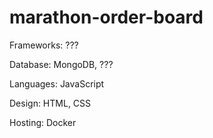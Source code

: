 # marathon-order-board

Frameworks: ???

Database: MongoDB, ???

Languages: JavaScript

Design: HTML, CSS

Hosting: Docker
